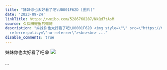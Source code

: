 ```yaml
---
title: "妹妹你也太好看了吧\U0001F62D [图片]"
date: '2023-09-24'
linkTitle: https://weibo.com/5286768287/NkQd7tAsM
source: 久保田鲤鱼的微博
description: "妹妹你也太好看了吧\U0001F62D <img style=\"\" src=\"https://tvax1.sinaimg.cn/large/005LMJWfgy1hi875np5x0j314w0n043t.jpg\"
  referrerpolicy=\"no-referrer\"><br><br> ..."
disable_comments: true
---
```

妹妹你也太好看了吧😭 <img style="" src="https://tvax1.sinaimg.cn/large/005LMJWfgy1hi875np5x0j314w0n043t.jpg" referrerpolicy="no-referrer"><br><br> ...